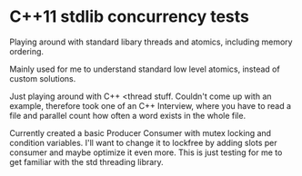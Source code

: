# C++11 stdlib concurrency tests
Playing around with standard libary threads and atomics, including memory ordering.

Mainly used for me to understand standard low level atomics, instead of custom solutions.

Just playing around with C++ <thread <atomics> stuff.
Couldn't come up with an example, therefore took one of an C++ Interview, where you have to read a file 
and parallel count how often a word exists in the whole file.

Currently created a basic Producer Consumer with mutex locking and condition variables.
I'll want to change it to lockfree by adding slots per consumer and maybe optimize it even more.
This is just testing for me to get familiar with the std threading library.
